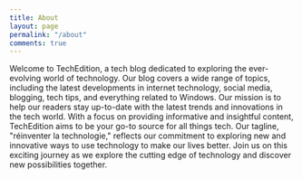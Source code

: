 ```yaml
---
title: About
layout: page
permalink: "/about"
comments: true
---
```


Welcome to TechEdition, a tech blog dedicated to exploring the ever-evolving world of technology. Our blog covers a wide range of topics, including the latest developments in internet technology, social media, blogging, tech tips, and everything related to Windows. Our mission is to help our readers stay up-to-date with the latest trends and innovations in the tech world. With a focus on providing informative and insightful content, TechEdition aims to be your go-to source for all things tech. Our tagline, "réinventer la technologie," reflects our commitment to exploring new and innovative ways to use technology to make our lives better. Join us on this exciting journey as we explore the cutting edge of technology and discover new possibilities together.
